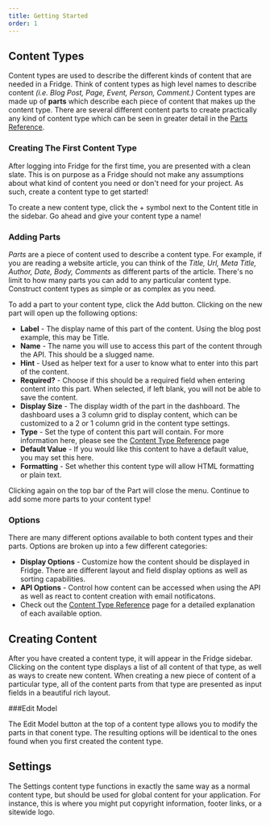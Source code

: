 ```yaml
---
title: Getting Started
order: 1
---
```




## Content Types

Content types are used to describe the different kinds of content that are needed in a Fridge. Think of content types as high level names to describe content *(i.e. Blog Post, Page, Event, Person, Comment.)* Content types are made up of __parts__ which describe each piece of content that makes up the content type. There are several different content parts to create practically any kind of content type which can be seen in greater detail in the [Parts Reference](/docs/parts/).

### Creating The First Content Type

After logging into Fridge for the first time, you are presented with a clean slate. This is on purpose as a Fridge should not make any assumptions about what kind of content you need or don't need for your project. As such, create a content type to get started!

To create a new content type, click the + symbol next to the Content title in the sidebar. Go ahead and give your content type a name!

### Adding Parts

_Parts_ are a piece of content used to describe a content type. For example, if you are reading a website article, you can think of the _Title, Url, Meta Title, Author, Date, Body, Comments_ as different parts of the article. There's no limit to how many parts you can add to any particular content type. Construct content types as simple or as complex as you need.

To add a part to your content type, click the Add button. Clicking on the new part will open up the following options:    
* __Label__ - The display name of this part of the content. Using the blog post example, this may be Title.  
* __Name__ - The name you will use to access this part of the content through the API. This should be a slugged name.  
* __Hint__ - Used as helper text for a user to know what to enter into this part of the content.  
* __Required?__ - Choose if this should be a required field when entering content into this part. When selected, if left blank, you will not be able to save the content.  
* __Display Size__ - The display width of the part in the dashboard. The dashboard uses a 3 column grid to display content, which can be customized to a 2 or 1 column grid in the content type settings.  
* __Type__ - Set the type of content this part will contain. For more information here, please see the [Content Type Reference](/docs/content-types/) page
* __Default Value__ - If you would like this content to have a default value, you may set this here.
* __Formatting__ - Set whether this content type will allow HTML formatting or plain text. 

Clicking again on the top bar of the Part will close the menu. Continue to add some more parts to your content type! 

### Options

There are many different options available to both content types and their parts. Options are broken up into a few different categories:

* __Display Options__ - Customize how the content should be displayed in Fridge. There are different layout and field display options as well as sorting capabilities.
* __API Options__ - Control how content can be accessed when using the API as well as react to content creation with email notificatons.
* Check out the [Content Type Reference](/docs/content-types/) page for a detailed explanation of each available option. 

## Creating Content

After you have created a content type, it will appear in the Fridge sidebar. Clicking on the content type displays a list of all content of that type, as well as ways to create new content. When creating a new piece of content of a particular type, all of the content parts from that type are presented as input fields in a beautiful rich layout.

###Edit Model

The Edit Model button at the top of a content type allows you to modify the parts in that conent type. The resulting options will be identical to the ones found when you first created the content type.  

## Settings

The Settings content type functions in exactly the same way as a normal content type, but should be used for global content for your application. For instance, this is where you might put copyright information, footer links, or a sitewide logo.

